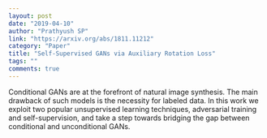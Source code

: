 ```yaml
---
layout: post
date: "2019-04-10"
author: "Prathyush SP"
link: "https://arxiv.org/abs/1811.11212"
category: "Paper"
title: "Self-Supervised GANs via Auxiliary Rotation Loss"
tags: ""
comments: true
---
```

Conditional GANs are at the forefront of natural image synthesis. The main drawback of such models is the necessity for labeled data. In this work we exploit two popular unsupervised learning techniques, adversarial training and self-supervision, and take a step towards bridging the gap between conditional and unconditional GANs. 